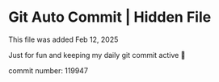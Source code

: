# Git Auto Commit | Hidden File

This file was added Feb 12, 2025

Just for fun and keeping my daily git commit active 🤪

commit number: 119947
